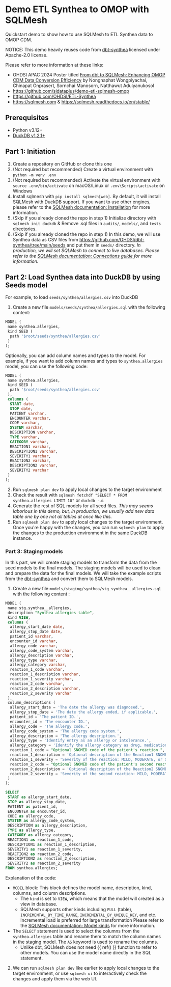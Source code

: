 # Demo ETL Synthea to OMOP with SQLMesh

Quickstart demo to show how to use SQLMesh to ETL Synthea data to OMOP CDM.

NOTICE: This demo heavily reuses code from [dbt-synthea](https://github.com/OHDSI/dbt-synthea) licensed under Apache-2.0 license.

Please refer to more information at these links:

- OHDSI APAC 2024 Poster titled [From dbt to SQLMesh: Enhancing OMOP CDM Data Conversion Efficiency](https://www.ohdsi.org/wp-content/uploads/2025/01/20_Nongnaphat-Wongpiyachai_From-dbt-to-SQLMesh.pdf) by Nongnaphat Wongpiyachai, Chinapat Onprasert, Sornchai Manosorn, Natthawut Adulyanukosol
- <https://github.com/sidataplus/demo-etl-sqlmesh-omop>
- <https://github.com/OHDSI/ETL-Synthea>
- <https://sqlmesh.com> & <https://sqlmesh.readthedocs.io/en/stable/>

## Prerequisites

- Python v3.12+
- [DuckDB v1.2.1+](https://duckdb.org/docs/installation/)

## Part 1: Initiation

1. Create a repository on GitHub or clone this one
2. (Not required but recommended) Create a virtual environment with `python -m venv .env`
3. (Not required but recommended) Activate the virtual environment with `source .env/bin/activate` on macOS/Linux or `.env\Scripts\activate` on Windows
4. Install sqlmesh with `pip install sqlmesh[web]`. By default, it will install SQLMesh with DuckDB support. If you want to use other engines, please refer to the [SQLMesh documentation: Installation](https://sqlmesh.readthedocs.io/en/stable/installation/#install-extras) for more information.
5. (Skip if you already cloned the repo in step 1) Initialize directory with `sqlmesh init duckdb` & Remove .sql files in `audits/`, `models/`, and `tests` directories.
6. (Skip if you already cloned the repo in step 1) In this demo, we will use Synthea data as CSV files from <https://github.com/OHDSI/dbt-synthea/tree/main/seeds> and put them in `seeds/` directory. *In production, we will set SQLMesh to connect to live databases. Please refer to the [SQLMesh documentation: Connections guide](https://sqlmesh.readthedocs.io/en/stable/guides/connections/) for more information.*

## Part 2: Load Synthea data into DuckDB by using Seeds model

For example, to load `seeds/synthea/allergies.csv` into DuckDB

1. Create a new file `models/seeds/synthea/allergies.sql` with the following content:

```sql
MODEL (
 name synthea.allergies,
 kind SEED (
  path '$root/seeds/synthea/allergies.csv'
 )
);
```

Optionally, you can add column names and types to the model. For example, if you want to add column names and types to `synthea.allergies` model, you can use the following code:

```sql
MODEL (
 name synthea.allergies,
 kind SEED (
  path '$root/seeds/synthea/allergies.csv'
 ),
 columns (
  START date,
  STOP date,
  PATIENT varchar,
  ENCOUNTER varchar,
  CODE varchar,
  SYSTEM varchar,
  DESCRIPTION varchar,
  TYPE varchar,
  CATEGORY varchar,
  REACTION1 varchar,
  DESCRIPTION1 varchar,
  SEVERITY1 varchar,
  REACTION2 varchar,
  DESCRIPTION2 varchar,
  SEVERITY2 varchar
 )
);
```

2. Run `sqlmesh plan dev` to apply local changes to the target environment
3. Check the result with `sqlmesh fetchdf "SELECT * FROM synthea.allergies LIMIT 10"` or `duckdb -ui`
4. Generate the rest of SQL models for all seed files. *This may seems laborious in this demo, but, in production, we usually add new data table one by one not all tables at once like this.*
5. Run `sqlmesh plan dev` to apply local changes to the target environment. Once you're happy with the changes, you can run `sqlmesh plan` to apply the changes to the production environment in the same DuckDB instance.

### Part 3: Staging models

In this part, we will create staging models to transform the data from the seed models to the final models. The staging models will be used to clean and prepare the data for the final models. We will take the example scripts from the [dbt-synthea](https://github.com/OHDSI/dbt-synthea/blob/main/models/staging/synthea/stg_synthea__allergies.sql) and convert them to SQLMesh models.

1. Create a new file `models/staging/synthea/stg_synthea__allergies.sql` with the following content :

```sql
MODEL (
 name stg.synthea__allergies,
 description "Synthea allergies table",
 kind VIEW,
 columns (
  allergy_start_date date,
  allergy_stop_date date,
  patient_id varchar,
  encounter_id varchar,
  allergy_code varchar,
  allergy_code_system varchar,
  allergy_description varchar,
  allergy_type varchar,
  allergy_category varchar,
  reaction_1_code varchar,
  reaction_1_description varchar,
  reaction_1_severity varchar,
  reaction_2_code varchar,
  reaction_2_description varchar,
  reaction_2_severity varchar
 ),
 column_descriptions (
  allergy_start_date = 'The date the allergy was diagnosed.',
  allergy_stop_date = 'The date the allergy ended, if applicable.',
  patient_id = 'The patient ID.',
  encounter_id = 'The encounter ID.',
  allergy_code = 'The allergy code.',
  allergy_code_system = 'The allergy code system.',
  allergy_description = 'The allergy description.',
  allergy_type = 'Identify entry as an allergy or intolerance.',
  allergy_category = 'Identify the allergy category as drug, medication, food, or environment.',
  reaction_1_code = "Optional SNOMED code of the patient's reaction.",
  reaction_1_description = 'Optional description of the Reaction1 SNOMED code.',
  reaction_1_severity = 'Severity of the reaction: MILD, MODERATE, or SEVERE.',
  reaction_2_code = "Optional SNOMED code of the patient's second reaction.",
  reaction_2_description = 'Optional description of the Reaction2 SNOMED code.',
  reaction_2_severity = 'Severity of the second reaction: MILD, MODERATE, or SEVERE.'
 )
);

SELECT 
 START as allergy_start_date,
 STOP as allergy_stop_date,
 PATIENT as patient_id,
 ENCOUNTER as encounter_id,
 CODE as allergy_code,
 SYSTEM as allergy_code_system,
 DESCRIPTION as allergy_description,
 TYPE as allergy_type,
 CATEGORY as allergy_category,
 REACTION1 as reaction_1_code,
 DESCRIPTION1 as reaction_1_description,
 SEVERITY1 as reaction_1_severity,
 REACTION2 as reaction_2_code,
 DESCRIPTION2 as reaction_2_description,
 SEVERITY2 as reaction_2_severity
FROM synthea.allergies;
```

Explanation of the code:

- `MODEL` block: This block defines the model name, description, kind, columns, and column descriptions.
  - The `kind` is set to `VIEW`, which means that the model will created as a view in database.
  - SQLMesh supports other kinds including `FULL` (table), `INCREMENTAL_BY_TIME_RANGE`, `INCREMENTAL_BY_UNIQUE_KEY`, and etc. Incremental load is preferred for large transformation Please refer to the [SQLMesh documentation: Model kinds](https://sqlmesh.readthedocs.io/en/stable/concepts/models/model_kinds/) for more information.
- The `SELECT` statement is used to select the columns from the `synthea.allergies` table and rename them to match the column names in the staging model. The `AS` keyword is used to rename the columns.
  - Unlike dbt, SQLMesh does not need {{ ref() }} function to refer to other models. You can use the model name directly in the SQL statement.

2. We can run `sqlmesh plan dev` like earlier to apply local changes to the target environment, or use `sqlmesh ui` to interactively check the changes and apply them via the web UI.
